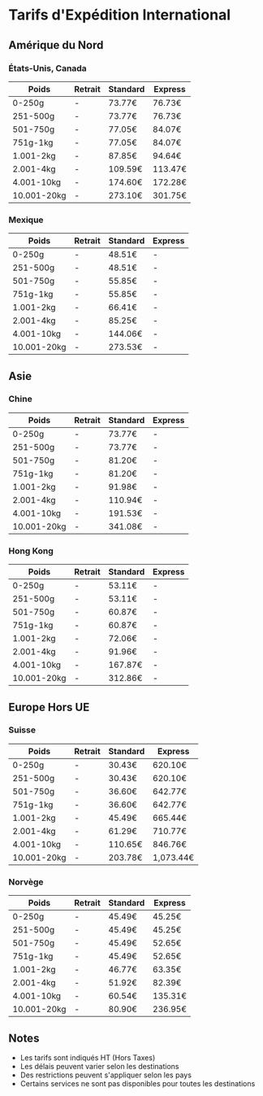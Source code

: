 # Tarifs d'Expédition International

## Amérique du Nord

### États-Unis, Canada
| Poids | Retrait | Standard | Express |
|-------|---------|----------|---------|
| 0-250g | - | 73.77€ | 76.73€ |
| 251-500g | - | 73.77€ | 76.73€ |
| 501-750g | - | 77.05€ | 84.07€ |
| 751g-1kg | - | 77.05€ | 84.07€ |
| 1.001-2kg | - | 87.85€ | 94.64€ |
| 2.001-4kg | - | 109.59€ | 113.47€ |
| 4.001-10kg | - | 174.60€ | 172.28€ |
| 10.001-20kg | - | 273.10€ | 301.75€ |

### Mexique
| Poids | Retrait | Standard | Express |
|-------|---------|----------|---------|
| 0-250g | - | 48.51€ | - |
| 251-500g | - | 48.51€ | - |
| 501-750g | - | 55.85€ | - |
| 751g-1kg | - | 55.85€ | - |
| 1.001-2kg | - | 66.41€ | - |
| 2.001-4kg | - | 85.25€ | - |
| 4.001-10kg | - | 144.06€ | - |
| 10.001-20kg | - | 273.53€ | - |

## Asie

### Chine
| Poids | Retrait | Standard | Express |
|-------|---------|----------|---------|
| 0-250g | - | 73.77€ | - |
| 251-500g | - | 73.77€ | - |
| 501-750g | - | 81.20€ | - |
| 751g-1kg | - | 81.20€ | - |
| 1.001-2kg | - | 91.98€ | - |
| 2.001-4kg | - | 110.94€ | - |
| 4.001-10kg | - | 191.53€ | - |
| 10.001-20kg | - | 341.08€ | - |

### Hong Kong
| Poids | Retrait | Standard | Express |
|-------|---------|----------|---------|
| 0-250g | - | 53.11€ | - |
| 251-500g | - | 53.11€ | - |
| 501-750g | - | 60.87€ | - |
| 751g-1kg | - | 60.87€ | - |
| 1.001-2kg | - | 72.06€ | - |
| 2.001-4kg | - | 91.96€ | - |
| 4.001-10kg | - | 167.87€ | - |
| 10.001-20kg | - | 312.86€ | - |

## Europe Hors UE

### Suisse
| Poids | Retrait | Standard | Express |
|-------|---------|----------|---------|
| 0-250g | - | 30.43€ | 620.10€ |
| 251-500g | - | 30.43€ | 620.10€ |
| 501-750g | - | 36.60€ | 642.77€ |
| 751g-1kg | - | 36.60€ | 642.77€ |
| 1.001-2kg | - | 45.49€ | 665.44€ |
| 2.001-4kg | - | 61.29€ | 710.77€ |
| 4.001-10kg | - | 110.65€ | 846.76€ |
| 10.001-20kg | - | 203.78€ | 1,073.44€ |

### Norvège
| Poids | Retrait | Standard | Express |
|-------|---------|----------|---------|
| 0-250g | - | 45.49€ | 45.25€ |
| 251-500g | - | 45.49€ | 45.25€ |
| 501-750g | - | 45.49€ | 52.65€ |
| 751g-1kg | - | 45.49€ | 52.65€ |
| 1.001-2kg | - | 46.77€ | 63.35€ |
| 2.001-4kg | - | 51.92€ | 82.39€ |
| 4.001-10kg | - | 60.54€ | 135.31€ |
| 10.001-20kg | - | 80.90€ | 236.95€ |

## Notes
- Les tarifs sont indiqués HT (Hors Taxes)
- Les délais peuvent varier selon les destinations
- Des restrictions peuvent s'appliquer selon les pays
- Certains services ne sont pas disponibles pour toutes les destinations 